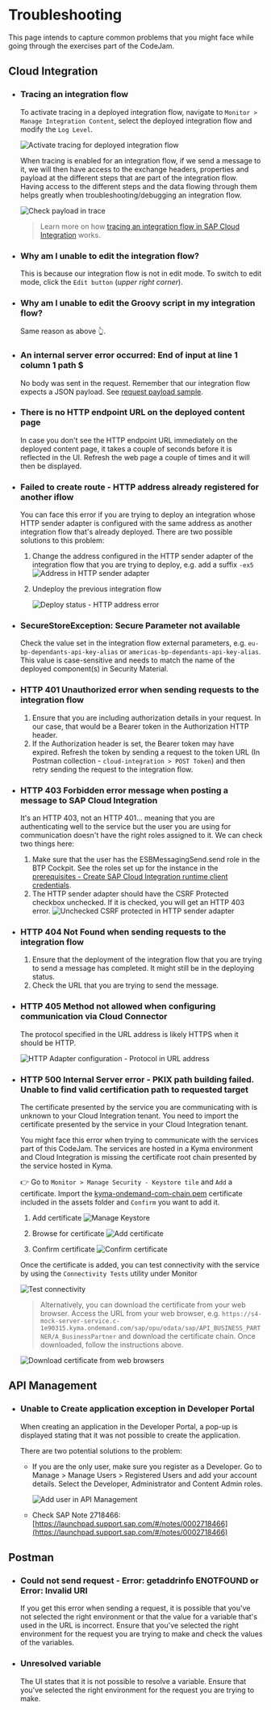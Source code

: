 # Troubleshooting

This page intends to capture common problems that you might face while going through the exercises part of the CodeJam.

## Cloud Integration

- ### Tracing an integration flow

    To activate tracing in a deployed integration flow, navigate to  `Monitor > Manage Integration Content`, select the deployed integration flow and modify the `Log Level`.

    ![Activate tracing for deployed integration flow](assets/activate-tracing-in-integration-flow.gif)

    When tracing is enabled for an integration flow, if we send a message to it, we will then have access to the exchange headers, properties and payload at the different steps that are part of the integration flow. Having access to the different steps and the data flowing through them helps greatly when troubleshooting/debugging an integration flow.

    ![Check payload in trace](assets/check-payload-in-trace.gif)

    > Learn more on how [tracing an integration flow in SAP Cloud Integration](https://help.sap.com/docs/CLOUD_INTEGRATION/368c481cd6954bdfa5d0435479fd4eaf/4ec27d358d844c96b3ae11febd440eac.html?locale=en-US) works.

- ### Why am I unable to edit the integration flow?

    This is because our integration flow is not in edit mode. To switch to edit mode, click the `Edit button` (*upper right corner*).

- ### Why am I unable to edit the Groovy script in my integration flow?

    Same reason as above 👆.

- ### An internal server error occurred: End of input at line 1 column 1 path $

    No body was sent in the request. Remember that our integration flow expects a JSON payload. See [request payload sample](exercises/03-build-first-integration-flow/assets/request-payload-sample.json).

- ### There is no HTTP endpoint URL on the deployed content page

    In case you don't see the HTTP endpoint URL immediately on the deployed content page, it takes a couple of seconds before it is reflected in the UI. Refresh the web page a couple of times and it will then be displayed.

- ### Failed to create route - HTTP address already registered for another iflow

    You can face this error if you are trying to deploy an integration whose HTTP sender adapter is configured with the same address as another integration flow that's already deployed. There are two possible solutions to this problem:
    1. Change the address configured in the HTTP sender adapter of the integration flow that you are trying to deploy, e.g. add a suffix `-ex5`
        ![Address in HTTP sender adapter](assets/address-sender-http-adapter.png)

    2. Undeploy the previous integration flow

        ![Deploy status - HTTP address error](assets/deploy-status-http-address-error.png)

- ### SecureStoreException: Secure Parameter not available

    Check the value set in the integration flow external parameters, e.g. `eu-bp-dependants-api-key-alias` or `americas-bp-dependants-api-key-alias`. This value is case-sensitive and needs to match the name of the deployed component(s) in Security Material.

- ### HTTP 401 Unauthorized error when sending requests to the integration flow

    1. Ensure that you are including authorization details in your request. In our case, that would be a Bearer token in the Authorization HTTP header.
    2. If the Authorization header is set, the Bearer token may have expired. Refresh the token by sending a request to the token URL (In Postman collection - `cloud-integration > POST Token`) and then retry sending the request to the integration flow.

- ### HTTP 403 Forbidden error message when posting a message to SAP Cloud Integration

    It's an HTTP 403, not an HTTP 401... meaning that you are authenticating well to the service but the user you are using for communication doesn't have the right roles assigned to it. We can check two things here:
    1. Make sure that the user has the ESBMessagingSend.send role in the BTP Cockpit. See the roles set up for the instance in the [prerequisites - Create SAP Cloud Integration runtime client credentials](prerequisites.md#create-sap-cloud-integration-runtime-client-credentials).
    2. The HTTP sender adapter should have the CSRF Protected checkbox unchecked. If it is checked, you will get an HTTP 403 error.
        ![Unchecked CSRF protected in HTTP sender adapter](assets/csrf-protected-unchecked.png)

- ### HTTP 404 Not Found when sending requests to the integration flow

    1. Ensure that the deployment of the integration flow that you are trying to send a message has completed. It might still be in the deploying status.
    2. Check the URL that you are trying to send the message.

- ### HTTP 405 Method not allowed when configuring communication via Cloud Connector

    The protocol specified in the URL address is likely HTTPS when it should be HTTP.

    ![HTTP Adapter configuration - Protocol in URL address](assets/cloud-connector-http-adapter-configuration-protocol.png)

- ### HTTP 500 Internal Server error - PKIX path building failed. Unable to find valid certification path to requested target

    The certificate presented by the service you are communicating with is unknown to your Cloud Integration tenant. You need to import the certificate presented by the service in your Cloud Integration tenant.

    You might face this error when trying to communicate with the services part of this CodeJam. The services are hosted in a Kyma environment and Cloud Integration is missing the certificate root chain presented by the service hosted in Kyma.

    👉 Go to `Monitor > Manage Security - Keystore tile` and `Add` a certificate. Import the [kyma-ondemand-com-chain.pem](assets/cloud-integration/kyma-ondemand-com-chain.pem) certificate included in the assets folder and `Confirm` you want to add it.

    1. Add certificate
    ![Manage Keystore](assets/manage-keystore.png)

    2. Browse for certificate
    ![Add certificate](assets/add-certificate-name.png)

    3. Confirm certificate
    ![Confirm certificate](assets/confirm-certificate.png)

    Once the certificate is added, you can test connectivity with the service by using the `Connectivity Tests` utility under Monitor

    ![Test connectivity](assets/test-connectivity.png)

    > Alternatively, you can download the certificate from your web browser. Access the URL from your web browser, e.g. `https://s4-mock-server-service.c-1e90315.kyma.ondemand.com/sap/opu/odata/sap/API_BUSINESS_PARTNER/A_BusinessPartner` and download the certificate chain. Once downloaded, follow the instructions above.

    ![Download certificate from web browsers](assets/export-certificate-from-browser.gif)

## API Management

- ### Unable to Create application exception in Developer Portal
  
  When creating an application in the Developer Portal, a pop-up is displayed stating that it was not possible to create the application.

  There are two potential solutions to the problem:
  - If you are the only user, make sure you register as a Developer. Go to Manage > Manage Users > Registered Users and add your account details. Select the Developer, Administrator and Content Admin roles.
  
    ![Add user in API Management](assets/add-user-api-management.png)

  - Check SAP Note 2718466: [https://launchpad.support.sap.com/#/notes/0002718466](https://launchpad.support.sap.com/#/notes/0002718466)

## Postman

- ### Could not send request - Error: getaddrinfo ENOTFOUND or Error: Invalid URI

    If you get this error when sending a request, it is possible that you've not selected the right environment or that the value for a variable that's used in the URL is incorrect. Ensure that you've selected the right environment for the request you are trying to make and check the values of the variables.

- ### Unresolved variable

    The UI states that it is not possible to resolve a variable. Ensure that you've selected the right environment for the request you are trying to make.
